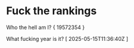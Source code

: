 # Fuck the rankings

Who the hell am I?
{ 19572354 }

What fucking year is it?
[ 2025-05-15T11:36:40Z ]

